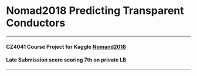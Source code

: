 # Nomad2018 Predicting Transparent Conductors
---
#### CZ4041 Course Project for Kaggle [Nomand2018](https://www.kaggle.com/c/nomad2018-predict-transparent-conductors)
#### Late Submission score scoring 7th on private LB
---
